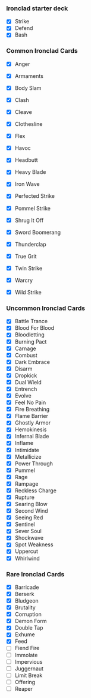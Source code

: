 ### Ironclad starter deck
- [x] Strike
- [x] Defend
- [x] Bash

### Common Ironclad Cards
- [x] Anger
- [x] Armaments
- [x] Body Slam
- [x] Clash
- [x] Cleave
- [x] Clothesline
- [x] Flex
- [x] Havoc
- [x] Headbutt
- [x] Heavy Blade
- [x] Iron Wave
- [x] Perfected Strike
- [x] Pommel Strike
- [x] Shrug It Off
- [x] Sword Boomerang
- [x] Thunderclap
- [x] True Grit
- [x] Twin Strike
- [x] Warcry
- [x] Wild Strike


### Uncommon Ironclad Cards
- [x] Battle Trance
- [x] Blood For Blood
- [x] Bloodletting
- [x] Burning Pact
- [x] Carnage
- [x] Combust
- [x] Dark Embrace
- [x] Disarm
- [x] Dropkick
- [x] Dual Wield
- [x] Entrench
- [x] Evolve
- [x] Feel No Pain
- [x] Fire Breathing
- [x] Flame Barrier
- [x] Ghostly Armor
- [x] Hemokinesis
- [x] Infernal Blade
- [x] Inflame
- [x] Intimidate
- [x] Metallicize
- [x] Power Through
- [x] Pummel
- [x] Rage
- [x] Rampage
- [x] Reckless Charge
- [x] Rupture
- [x] Searing Blow
- [x] Second Wind
- [x] Seeing Red
- [x] Sentinel
- [x] Sever Soul
- [x] Shockwave
- [x] Spot Weakness
- [x] Uppercut
- [x] Whirlwind

### Rare Ironclad Cards
- [x] Barricade
- [x] Berserk
- [x] Bludgeon
- [x] Brutality
- [x] Corruption
- [x] Demon Form
- [x] Double Tap
- [x] Exhume
- [x] Feed
- [ ] Fiend Fire
- [ ] Immolate
- [ ] Impervious
- [ ] Juggernaut
- [ ] Limit Break
- [ ] Offering
- [ ] Reaper